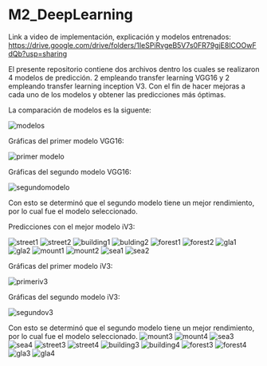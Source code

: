 # M2_DeepLearning

Link a video de implementación, explicación y modelos entrenados: https://drive.google.com/drive/folders/1IeSPiRvgeB5V7s0FR79gjE8lCOOwFdQb?usp=sharing 

El presente repositorio contiene dos archivos dentro los cuales se realizaron 4 modelos de predicción. 2 empleando transfer learning VGG16 y 2 empleando transfer learning inception V3. Con el fin de hacer mejoras a cada uno de los modelos y obtener las predicciones más óptimas.

La comparación de modelos es la siguente:

![modelos](https://user-images.githubusercontent.com/104474575/204082471-95e478ea-a398-4ffb-a128-dce7016e1d7f.png)

Gráficas del primer modelo VGG16:

![primer modelo](https://user-images.githubusercontent.com/104474575/204082796-11b43122-26f0-47d8-90b1-2bfd6c89d0bc.png)

Gráficas del segundo modelo VGG16:

![segundomodelo](https://user-images.githubusercontent.com/104474575/204082805-7c237e32-2432-4605-a1f7-9e2389d49d38.png)

Con esto se determinó que el segundo modelo tiene un mejor rendimiento, por lo cual fue el modelo seleccionado.

Predicciones con el mejor modelo iV3:

![street1](https://user-images.githubusercontent.com/104474575/204082845-569f9536-0a55-4e65-ab62-ad7361c1aaa2.png)
![street2](https://user-images.githubusercontent.com/104474575/204082847-c7d5a9f8-50d8-4e38-a930-d861b9cf3a31.png)
![building1](https://user-images.githubusercontent.com/104474575/204082851-e6076285-01bb-4a06-98f9-ad27b7cf1ffe.png)
![bulding2](https://user-images.githubusercontent.com/104474575/204082853-443afc16-bced-4100-881a-4c805604bc30.png)
![forest1](https://user-images.githubusercontent.com/104474575/204082854-64d2232b-e340-4496-b75b-6637809d472a.png)
![forest2](https://user-images.githubusercontent.com/104474575/204082855-750b10fd-29f8-4708-ab6c-a4e17b35fd7f.png)
![gla1](https://user-images.githubusercontent.com/104474575/204082856-a9dfe4d2-9efc-48f6-a627-6fa82db1b765.png)
![gla2](https://user-images.githubusercontent.com/104474575/204082858-2a9f05dd-6b9b-4378-9732-d9ba3880523b.png)
![mount1](https://user-images.githubusercontent.com/104474575/204082859-feb3470b-774e-41fe-abab-22472c496c97.png)
![mount2](https://user-images.githubusercontent.com/104474575/204082861-c3324582-2705-4895-ae84-73fb5cdc07f7.png)
![sea1](https://user-images.githubusercontent.com/104474575/204082862-3f8b608d-05f5-4b28-b568-12883639849d.png)
![sea2](https://user-images.githubusercontent.com/104474575/204082863-f1a77ce2-510f-489d-95c4-6fd18dfde47c.png)


Gráficas del primer modelo iV3:

![primeriv3](https://user-images.githubusercontent.com/104474575/204083204-711c8ec6-e9f0-4a22-bf4d-56f1978b8d27.png)

Gráficas del segundo modelo iV3:

![segundov3](https://user-images.githubusercontent.com/104474575/204083226-ca8da354-54a9-4ea9-9867-bc41991a0177.png)

Con esto se determinó que el segundo modelo tiene un mejor rendimiento, por lo cual fue el modelo seleccionado.
![mount3](https://user-images.githubusercontent.com/104474575/204083260-e9a65232-53b6-4b6d-95e8-4aa22803257a.png)
![mount4](https://user-images.githubusercontent.com/104474575/204083261-07e54dd5-7301-4bd5-b6d4-13e6251e9ebc.png)
![sea3](https://user-images.githubusercontent.com/104474575/204083262-8afd4cfb-8b0c-4ed4-9066-cc91490ff8d7.png)
![sea4](https://user-images.githubusercontent.com/104474575/204083264-aeab679f-e87d-4e4a-985d-865a8497418e.png)
![street3](https://user-images.githubusercontent.com/104474575/204083265-c627ff05-281f-438f-afe3-90948ed9b350.png)
![street4](https://user-images.githubusercontent.com/104474575/204083289-e243c16e-282a-4e35-9296-8c35ffa6bac2.png)
![building3](https://user-images.githubusercontent.com/104474575/204083248-602b4221-940c-4dd0-bc53-e9356355a008.png)
![building4](https://user-images.githubusercontent.com/104474575/204083253-f109c6db-6863-46fd-a69c-d3d481dd9f53.png)
![forest3](https://user-images.githubusercontent.com/104474575/204083255-24ddf919-ffeb-4cba-9ff9-f34551629a15.png)
![forest4](https://user-images.githubusercontent.com/104474575/204083256-17c7659b-dc89-4666-9266-653c29c388c4.png)
![gla3](https://user-images.githubusercontent.com/104474575/204083257-85dda712-3999-4d73-8c9b-9e02ca0ece0e.png)
![gla4](https://user-images.githubusercontent.com/104474575/204083258-d538b599-5aa6-4ed2-bf84-ea0a9f747c7a.png)


